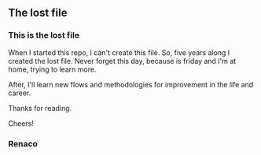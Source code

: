 ## The lost file

### This is the lost file

When I started this repo, I can't create this file. So, five years along I created the lost file. Never forget this day, because is friday and I'm at home, trying to learn more.

After, I'll learn new flows and methodologies for improvement in the life and career.

Thanks for reading.

Cheers!

### Renaco